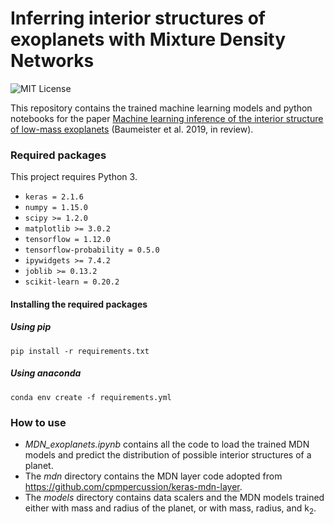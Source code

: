 # Inferring interior structures of exoplanets with Mixture Density Networks
![MIT License](https://img.shields.io/github/license/philippbaumeister/MDN_exoplanets.svg?style=flat-square)

This repository contains the trained machine learning models and python notebooks for the paper [Machine learning inference of the interior structure of low-mass exoplanets]() (Baumeister et al. 2019, in review).

### Required packages

This project requires Python 3.

- ``keras = 2.1.6``
- ``numpy = 1.15.0``
- ``scipy >= 1.2.0``
- ``matplotlib >= 3.0.2``
- ``tensorflow = 1.12.0``
- ``tensorflow-probability = 0.5.0``
- ``ipywidgets >= 7.4.2``
- ``joblib >= 0.13.2``
- ``scikit-learn = 0.20.2``

#### Installing the required packages

##### Using pip
```
pip install -r requirements.txt
```

##### Using anaconda
```
conda env create -f requirements.yml
```

### How to use

* *MDN_exoplanets.ipynb* contains all the code to load the trained MDN models and predict the distribution of possible interior structures of a planet.
* The *mdn* directory contains the MDN layer code adopted from <https://github.com/cpmpercussion/keras-mdn-layer>.
* The *models* directory contains data scalers and the MDN models trained either with mass and radius of the planet, or with mass, radius, and k<sub>2</sub>.
